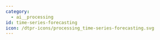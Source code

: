 ```yaml
---
category:
  - ai__processing
id: time-series-forecasting
icon: /dtpr-icons/processing_time-series-forecasting.svg
---
```

